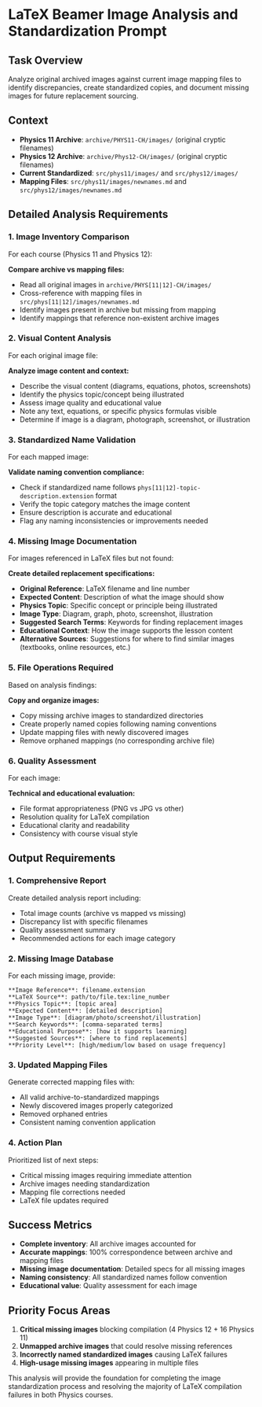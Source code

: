 # LaTeX Beamer Image Analysis and Standardization Prompt

## Task Overview
Analyze original archived images against current image mapping files to identify discrepancies, create standardized copies, and document missing images for future replacement sourcing.

## Context
- **Physics 11 Archive**: `archive/PHYS11-CH/images/` (original cryptic filenames)
- **Physics 12 Archive**: `archive/Phys12-CH/images/` (original cryptic filenames)
- **Current Standardized**: `src/phys11/images/` and `src/phys12/images/`
- **Mapping Files**: `src/phys11/images/newnames.md` and `src/phys12/images/newnames.md`

## Detailed Analysis Requirements

### 1. Image Inventory Comparison
For each course (Physics 11 and Physics 12):

**Compare archive vs mapping files:**
- Read all original images in `archive/PHYS[11|12]-CH/images/`
- Cross-reference with mapping files in `src/phys[11|12]/images/newnames.md`
- Identify images present in archive but missing from mapping
- Identify mappings that reference non-existent archive images

### 2. Visual Content Analysis
For each original image file:

**Analyze image content and context:**
- Describe the visual content (diagrams, equations, photos, screenshots)
- Identify the physics topic/concept being illustrated
- Assess image quality and educational value
- Note any text, equations, or specific physics formulas visible
- Determine if image is a diagram, photograph, screenshot, or illustration

### 3. Standardized Name Validation
For each mapped image:

**Validate naming convention compliance:**
- Check if standardized name follows `phys[11|12]-topic-description.extension` format
- Verify the topic category matches the image content
- Ensure description is accurate and educational
- Flag any naming inconsistencies or improvements needed

### 4. Missing Image Documentation
For images referenced in LaTeX files but not found:

**Create detailed replacement specifications:**
- **Original Reference**: LaTeX filename and line number
- **Expected Content**: Description of what the image should show
- **Physics Topic**: Specific concept or principle being illustrated
- **Image Type**: Diagram, graph, photo, screenshot, illustration
- **Suggested Search Terms**: Keywords for finding replacement images
- **Educational Context**: How the image supports the lesson content
- **Alternative Sources**: Suggestions for where to find similar images (textbooks, online resources, etc.)

### 5. File Operations Required
Based on analysis findings:

**Copy and organize images:**
- Copy missing archive images to standardized directories
- Create properly named copies following naming conventions
- Update mapping files with newly discovered images
- Remove orphaned mappings (no corresponding archive file)

### 6. Quality Assessment
For each image:

**Technical and educational evaluation:**
- File format appropriateness (PNG vs JPG vs other)
- Resolution quality for LaTeX compilation
- Educational clarity and readability
- Consistency with course visual style

## Output Requirements

### 1. Comprehensive Report
Create detailed analysis report including:
- Total image counts (archive vs mapped vs missing)
- Discrepancy list with specific filenames
- Quality assessment summary
- Recommended actions for each image category

### 2. Missing Image Database
For each missing image, provide:
```
**Image Reference**: filename.extension
**LaTeX Source**: path/to/file.tex:line_number
**Physics Topic**: [topic area]
**Expected Content**: [detailed description]
**Image Type**: [diagram/photo/screenshot/illustration]
**Search Keywords**: [comma-separated terms]
**Educational Purpose**: [how it supports learning]
**Suggested Sources**: [where to find replacements]
**Priority Level**: [high/medium/low based on usage frequency]
```

### 3. Updated Mapping Files
Generate corrected mapping files with:
- All valid archive-to-standardized mappings
- Newly discovered images properly categorized
- Removed orphaned entries
- Consistent naming convention application

### 4. Action Plan
Prioritized list of next steps:
- Critical missing images requiring immediate attention
- Archive images needing standardization
- Mapping file corrections needed
- LaTeX file updates required

## Success Metrics
- **Complete inventory**: All archive images accounted for
- **Accurate mappings**: 100% correspondence between archive and mapping files
- **Missing image documentation**: Detailed specs for all missing images
- **Naming consistency**: All standardized names follow convention
- **Educational value**: Quality assessment for each image

## Priority Focus Areas
1. **Critical missing images** blocking compilation (4 Physics 12 + 16 Physics 11)
2. **Unmapped archive images** that could resolve missing references
3. **Incorrectly named standardized images** causing LaTeX failures
4. **High-usage missing images** appearing in multiple files

This analysis will provide the foundation for completing the image standardization process and resolving the majority of LaTeX compilation failures in both Physics courses.